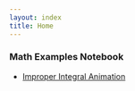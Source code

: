 ```yaml
---
layout: index
title: Home
---
```


### Math Examples Notebook
- [Improper Integral Animation](https://www.desmos.com/calculator/4n4rou79mb)
